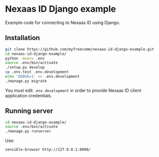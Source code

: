 # Nexaas ID Django example

Example code for connecting to Nexaas ID using Django.

## Installation

```sh
git clone https://github.com/myfreecomm/nexaas-id-django-example.git
cd nexaas-id-django-example/
python -mvenv .env
source .env/bin/activate
./setup.py develop
cp .env.test .env.development
echo 'DEBUG=1' >> .env.development
./manage.py migrate
```

You must edit `.env.development` in order to provide Nexaas ID client
application credentials.

## Running server

```sh
cd nexaas-id-django-example/
source .env/bin/activate
./manage.py runserver
```

Use:

```sh
sensible-browser http://127.0.0.1:8000/
```
